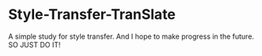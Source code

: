 # Style-Transfer-TranSlate
A simple study for style transfer. 
And I hope to make progress in the future.
SO JUST DO IT!
